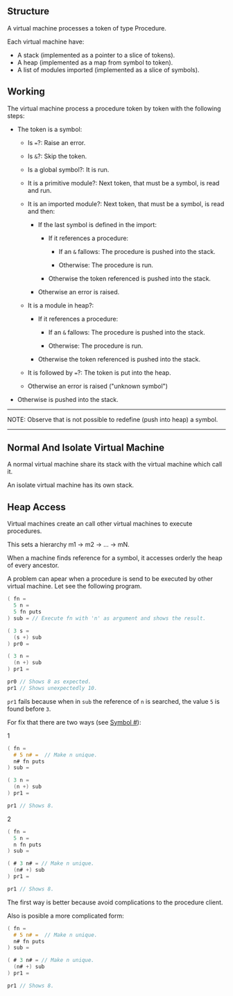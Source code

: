 ## Structure

A virtual machine processes a token of type Procedure.

Each virtual machine have:

  - A stack (implemented as a pointer to a slice of tokens).
  - A heap (implemented as a map from symbol to token).
  - A list of modules imported (implemented as a slice of symbols).

## Working

The virtual machine process a procedure token by token with the following
steps:

- The token is a symbol:

    - Is `=`?: Raise an error.

    - Is `&`?: Skip the token.

    - Is a global symbol?: It is run.

    - It is a primitive module?: Next token, that must be a symbol, is read
      and run.

    - It is an imported module?: Next token, that must be a symbol, is read
      and then:
        - If the last symbol is defined in the import:
            - If it references a procedure:
                - If an `&` fallows: The procedure is pushed into the stack.

                - Otherwise: The procedure is run.

            - Otherwise the token referenced is pushed into the stack.

        - Otherwise an error is raised.

    - It is a module in heap?:
        - If it references a procedure:
            - If an `&` fallows: The procedure is pushed into the stack.

            - Otherwise: The procedure is run.

        - Otherwise the token referenced is pushed into the stack.

    - It is followed by `=`?: The token is put into the heap.

    - Otherwise an error is raised ("unknown symbol")

- Otherwise is pushed into the stack.

---

NOTE: Observe that is not possible to redefine (push into heap) a symbol.

---

## Normal And Isolate Virtual Machine

A normal virtual machine share its stack with the virtual machine which
call it.

An isolate virtual machine has its own stack.

## Heap Access

Virtual machines create an call other virtual machines to execute procedures.

This sets a hierarchy m1 -> m2 -> ... -> mN.

When a machine finds reference for a symbol, it accesses orderly the heap of
every ancestor.

A problem can apear when a procedure is send to be executed by other virtual
machine. Let see the following program.

```c
( fn =
  5 n =
  5 fn puts
) sub = // Execute fn with 'n' as argument and shows the result.

( 3 s =
  (s +) sub
) pr0 =

( 3 n =
  (n +) sub
) pr1 =

pr0 // Shows 8 as expected.
pr1 // Shows unexpectedly 10.

```

`pr1` fails because when in `sub` the reference of `n` is searched, the
value `5` is found before `3`.

For fix that there are two ways (see [Symbol #](../symbols/#symbols_1)):

1

```c
( fn =
  # 5 n# =  // Make n unique.
  n# fn puts
) sub =

( 3 n =
  (n +) sub
) pr1 =

pr1 // Shows 8.
```

2
```c
( fn =
  5 n =
  n fn puts
) sub =

( # 3 n# = // Make n unique.
  (n# +) sub
) pr1 =

pr1 // Shows 8.
```

The first way is better because avoid complications to the procedure client.

Also is posible a more complicated form:

```c
( fn =
  # 5 n# =  // Make n unique.
  n# fn puts
) sub =

( # 3 n# = // Make n unique.
  (n# +) sub
) pr1 =

pr1 // Shows 8.
```



